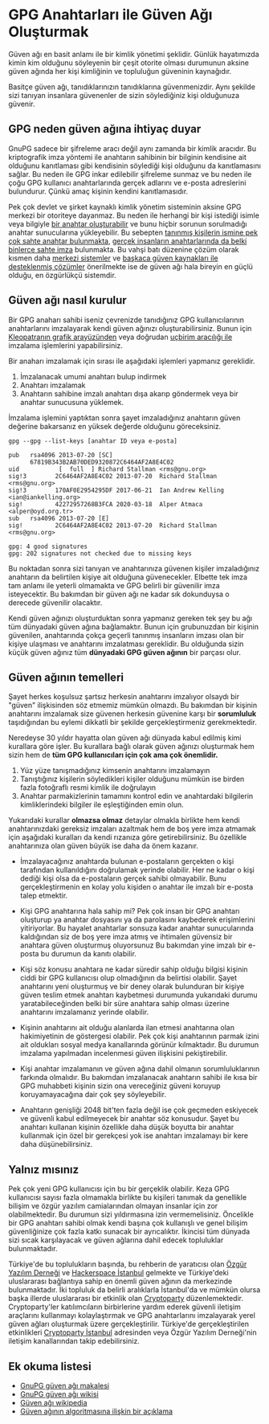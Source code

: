 # GPG Anahtarları ile Güven Ağı Oluşturmak

<!-- toc -->

Güven ağı en basit anlamı ile bir kimlik yönetimi şeklidir. Günlük hayatımızda kimin kim olduğunu söyleyenin bir çeşit otorite olması durumunun aksine güven ağında her kişi kimliğinin ve topluluğun güveninin kaynağıdır.

Basitçe güven ağı, tanıdıklarınızın tanıdıklarına güvenmenizdir. Aynı şekilde sizi tanıyan insanlara güvenenler de sizin söylediğiniz kişi olduğunuza güvenir.

## GPG neden güven ağına ihtiyaç duyar

GnuPG sadece bir şifreleme aracı değil aynı zamanda bir kimlik aracıdır. Bu kriptografik imza yöntemi ile anahtarın sahibinin bir bilginin kendisine ait olduğunu kanıtlaması gibi kendisinin söylediği kişi olduğunu da kanıtlamasını sağlar. Bu neden ile GPG inkar edilebilir şifreleme sunmaz ve bu neden ile çoğu GPG kullanıcı anahtarlarında gerçek adlarını ve e-posta adreslerini bulundurur. Çünkü amaç kişinin kendini kanıtlamasıdır.

Pek çok devlet ve şirket kaynaklı kimlik yönetim sisteminin aksine GPG merkezi bir otoriteye dayanmaz. Bu neden ile herhangi bir kişi istediği isimle veya bilgiyle [bir anahtar oluşturabilir](gpg-anahtar-uretimi.md) ve bunu hiçbir sorunun sorulmadığı anahtar sunucularına yükleyebilir. Bu sebepten [tanınmış kişilerin ismine pek çok sahte anahtar bulunmakta](https://keyserver.ubuntu.com/pks/lookup?search=richard+stallman&fingerprint=on&op=index), [gerçek insanların anahtarlarında da belki binlerce sahte imza](https://keyserver.ubuntu.com/pks/lookup?search=0xF2AD85AC1E42B367&fingerprint=on&op=index) bulunmakta. Bu vahşi batı düzenine çözüm olarak kısmen daha [merkezi sistemler](https://keys.openpgp.org) ve [başkaca güven kaynakları ile desteklenmiş çözümler](wkd.md) önerilmekte ise de güven ağı hala bireyin en güçlü olduğu, en özgürlükçü sistemdir.

## Güven ağı nasıl kurulur

Bir GPG anaharı sahibi iseniz çevrenizde tanıdığınız GPG kullanıcılarının anahtarlarını imzalayarak kendi güven ağınızı oluşturabilirsiniz. Bunun için [Kleopatranın grafik arayüzünden](gui_gpg.md) veya doğrudan [uçbirim aracılığı ile](ucbirim_gpg.md) imzalama işlemlerini yapabilirsiniz.

Bir anaharı imzalamak için sırası ile aşağıdaki işlemleri yapmanız gereklidir.

1. İmzalanacak umumi anahtarı bulup indirmek
2. Anahtarı imzalamak
3. Anahtarın sahibine imzalı anahtarı dışa akarıp göndermek veya bir anahtar sunucusuna yüklemek.

İmzalama işlemini yaptıktan sonra şayet imzaladığınız anahtarın güven değerine bakarsanız en yüksek değerde olduğunu göreceksiniz.

`gpg --gpg --list-keys [anahtar ID veya e-posta]`


```
pub   rsa4096 2013-07-20 [SC]
      67819B343B2AB70DED9320872C6464AF2A8E4C02
uid           [  full  ] Richard Stallman <rms@gnu.org>
sig!3        2C6464AF2A8E4C02 2013-07-20  Richard Stallman <rms@gnu.org>
sig!3        170AF0E2954295DF 2017-06-21  Ian Andrew Kelling <ian@iankelling.org>
sig!         42272957268B3FCA 2020-03-18  Alper Atmaca <alper@oyd.org.tr>
sub   rsa4096 2013-07-20 [E]
sig!         2C6464AF2A8E4C02 2013-07-20  Richard Stallman <rms@gnu.org>

gpg: 4 good signatures
gpg: 202 signatures not checked due to missing keys
```
Bu noktadan sonra sizi tanıyan ve anahtarınıza güvenen kişiler imzaladığınız anahtarın da belirtilen kişiye ait olduğuna güvenecekler. Elbette tek imza tam anlamı ile yeterli olmamakta ve GPG belirli bir güvenilir imza isteyecektir. Bu bakımdan bir güven ağı ne kadar sık dokunduysa o derecede güvenilir olacaktır.

Kendi güven ağınızı oluşturduktan sonra yapmanız gereken tek şey bu ağı tüm dünyadaki güven ağına bağlamaktır. Bunun için grubunuzdan bir kişinin güvenilen, anahtarında çokça geçerli tanınmış insanların imzası olan bir kişiye ulaşması ve anahtarını imzalatması gereklidir. Bu olduğunda sizin küçük güven ağınız tüm **dünyadaki GPG güven ağının** bir parçası olur.

## Güven ağının temelleri

Şayet herkes koşulsuz şartsız herkesin anahtarını imzalıyor olsaydı bir "güven" ilişkisinden söz etmemiz mümkün olmazdı. Bu bakımdan bir kişinin anahtarını imzalamak size güvenen herkesin güvenine karşı bir **sorumluluk** taşıdığından bu eylemi dikkatli bir şekilde gerçekleştirmeniz gerekmektedir.

Neredeyse 30 yıldır hayatta olan güven ağı dünyada kabul edilmiş kimi kurallara göre işler. Bu kurallara bağlı olarak güven ağınızı oluşturmak hem sizin hem de **tüm GPG kullanıcıları için çok ama çok önemlidir.**

1. Yüz yüze tanışmadığınız kimsenin anahtarını imzalamayın
2. Tanıştığınız kişilerin söyledikleri kişiler olduğunu mümkün ise birden fazla fotoğraflı resmi kimlik ile doğrulayın
3. Anahtar parmakizlerinin tamamını kontrol edin ve anahtardaki bilgilerin kimliklerindeki bilgiler ile eşleştiğinden emin olun.

Yukarıdaki kurallar **olmazsa olmaz** detaylar olmakla birlikte hem kendi anahtarınızdaki gereksiz imzaları azaltmak hem de boş yere imza atmamak için aşağıdaki kuralları da kendi rızanıza göre getirebilirsiniz. Bu özellikle anahtarınıza olan güven büyük ise daha da önem kazanır.

* İmzalayacağınız anahtarda bulunan e-postaların gerçekten o kişi tarafından kullanıldığını doğrulamak yerinde olabilir. Her ne kadar o kişi dediği kişi olsa da e-postaların gerçek sahibi olmayabilir. Bunu gerçekleştirmenin en kolay yolu kişiden o anahtar ile imzalı bir e-posta talep etmektir.

* Kişi GPG anahtarına hala sahip mi? Pek çok insan bir GPG anahtarı oluşturup ya anahtar dosyasını ya da parolasını kaybederek erişimlerini yitiriyorlar. Bu hayalet anahtarlar sonsuza kadar anahtar sunucularında kaldığından siz de boş yere imza atmış ve ihtimalen güvensiz bir anahtara güven oluşturmuş oluyorsunuz Bu bakımdan yine imzalı bir e-posta bu durumun da kanıtı olabilir.

* Kişi söz konusu anahtara ne kadar süredir sahip olduğu bilgisi kişinin ciddi bir GPG kullanıcısı olup olmadığının da belirtisi olabilir. Şayet anahtarını yeni oluşturmuş ve bir deney olarak bulunduran bir kişiye güven teslim etmek anahtarı kaybetmesi durumunda yukarıdaki durumu yaratabileceğinden belki bir süre anahtara sahip olması üzerine anahtarını imzalamanız yerinde olabilir.

* Kişinin anahtarını ait olduğu alanlarda ilan etmesi anahtarına olan hakimiyetinin de göstergesi olabilir. Pek çok kişi anahtarının parmak izini ait oldukları sosyal medya kanallarında görünür kılmaktadır. Bu durumun imzalama yapılmadan incelenmesi güven ilişkisini pekiştirebilir.

* Kişi anahtar imzalamanın ve güven ağına dahil olmanın sorumluluklarının farkında olmalıdır. Bu bakımdan imzalanacak anahtarın sahibi ile kısa bir GPG muhabbeti kişinin sizin ona vereceğiniz güveni koruyup koruyamayacağına dair çok şey söyleyebilir.

* Anahtarın genişliği 2048 bit'ten fazla değil ise çok geçmeden eskiyecek ve güvenli kabul edilmeyecek bir anahtar söz konusudur. Şayet bu anahtarı kullanan kişinin özellikle daha düşük boyutta bir anahtar kullanmak için özel bir gerekçesi yok ise anahtarı imzalamayı bir kere daha düşünebilirsiniz.

## Yalnız mısınız

Pek çok yeni GPG kullanıcısı için bu bir gerçeklik olabilir. Keza GPG kullanıcısı sayısı fazla olmamakla birlikte bu kişileri tanımak da genellikle bilişim ve özgür yazılım camialarından olmayan insanlar için zor olabilmektedir. Bu durumun sizi yıldırmasına izin vermemelisiniz. Öncelikle bir GPG anahtarı sahibi olmak kendi başına çok kullanışlı ve genel bilişim güvenliğinize çok fazla katkı sunacak bir ayrıcalıktır. İkincisi tüm dünyada sizi sıcak karşılayacak ve güven ağlarına dahil edecek topluluklar bulunmaktadır.

Türkiye'de bu toplulukların başında, bu rehberin de yaratıcısı olan [Özgür Yazılım Derneği](https://oyd.org.tr) ve [Hackerspace İstanbul](https://hackerspace.ist) gelmekte ve Türkiye'deki uluslararası bağlantıya sahip en önemli güven ağının da merkezinde bulunmaktadır. İki topluluk da belirli aralıklarla İstanbul'da ve mümkün olursa başka illerde uluslararası bir etkinlik olan [Cryptoparty](https:www.cryptoparty.in) düzenlemektedir. Cryptoparty'ler katılımcıların birbirlerine yardım ederek güvenli iletişim araçlarını kullanmayı kolaylaştırmak ve GPG anahtarlarını imzalayarak yerel güven ağları oluşturmak üzere gerçekleştirilir. Türkiye'de gerçekleştirilen etkinlikleri [Cryptoparty İstanbul](https://cryptoparty.istanbul) adresinden veya Özgür Yazılım Derneği'nin iletişim kanallarından takip edebilirsiniz.

## Ek okuma listesi

* [GnuPG güven ağı makalesi](https://www.gnupg.org/gph/en/manual/x547.html)
* [GnuPG güven ağı wikisi](https://wiki.gnupg.org/WebOfTrust)
* [Güven ağı wikipedia](https://en.wikipedia.org/wiki/Web_of_trust)
* [Güven ağının algoritmasına ilişkin bir açıklama](https://security.stackexchange.com/questions/73267/gpg-web-of-trust-level)
